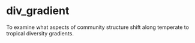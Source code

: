 # div_gradient
To examine what aspects of community structure shift along temperate to tropical diversity gradients.
